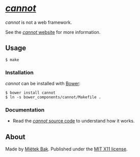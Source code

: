[_cannot_](https://cannot.mietek.io/)
=====================================

_cannot_ is not a web framework.

See the [_cannot_ website](https://cannot.mietek.io/) for more information.


Usage
-----

```
$ make
```


### Installation

_cannot_ can be installed with [Bower](http://bower.io/):

```
$ bower install cannot
$ ln -s bower_components/cannot/Makefile .
```


### Documentation

- Read the [_cannot_ source code](https://github.com/mietek/cannot) to understand how it works.


About
-----

Made by [Miëtek Bak](https://mietek.io/).  Published under the [MIT X11 license](https://cannot.mietek.io/license/).
